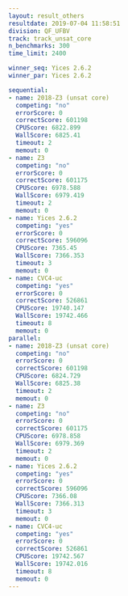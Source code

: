 ```yaml
---
layout: result_others
resultdate: 2019-07-04 11:58:51
division: QF_UFBV
track: track_unsat_core
n_benchmarks: 300
time_limit: 2400

winner_seq: Yices 2.6.2
winner_par: Yices 2.6.2

sequential:
- name: 2018-Z3 (unsat core)
  competing: "no"
  errorScore: 0
  correctScore: 601198
  CPUScore: 6822.899
  WallScore: 6825.41
  timeout: 2
  memout: 0
- name: Z3
  competing: "no"
  errorScore: 0
  correctScore: 601175
  CPUScore: 6978.588
  WallScore: 6979.419
  timeout: 2
  memout: 0
- name: Yices 2.6.2
  competing: "yes"
  errorScore: 0
  correctScore: 596096
  CPUScore: 7365.45
  WallScore: 7366.353
  timeout: 3
  memout: 0
- name: CVC4-uc
  competing: "yes"
  errorScore: 0
  correctScore: 526861
  CPUScore: 19740.147
  WallScore: 19742.466
  timeout: 8
  memout: 0
parallel:
- name: 2018-Z3 (unsat core)
  competing: "no"
  errorScore: 0
  correctScore: 601198
  CPUScore: 6824.729
  WallScore: 6825.38
  timeout: 2
  memout: 0
- name: Z3
  competing: "no"
  errorScore: 0
  correctScore: 601175
  CPUScore: 6978.858
  WallScore: 6979.369
  timeout: 2
  memout: 0
- name: Yices 2.6.2
  competing: "yes"
  errorScore: 0
  correctScore: 596096
  CPUScore: 7366.08
  WallScore: 7366.313
  timeout: 3
  memout: 0
- name: CVC4-uc
  competing: "yes"
  errorScore: 0
  correctScore: 526861
  CPUScore: 19742.567
  WallScore: 19742.016
  timeout: 8
  memout: 0
---
```

